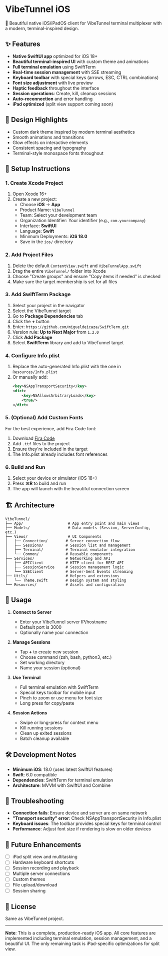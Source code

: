 # VibeTunnel iOS

🚀 Beautiful native iOS/iPadOS client for VibeTunnel terminal multiplexer with a modern, terminal-inspired design.

## ✨ Features

- **Native SwiftUI app** optimized for iOS 18+
- **Beautiful terminal-inspired UI** with custom theme and animations
- **Full terminal emulation** using SwiftTerm
- **Real-time session management** with SSE streaming
- **Keyboard toolbar** with special keys (arrows, ESC, CTRL combinations)
- **Font size adjustment** with live preview
- **Haptic feedback** throughout the interface
- **Session operations**: Create, kill, cleanup sessions
- **Auto-reconnection** and error handling
- **iPad optimized** (split view support coming soon)

## 🎨 Design Highlights

- Custom dark theme inspired by modern terminal aesthetics
- Smooth animations and transitions
- Glow effects on interactive elements
- Consistent spacing and typography
- Terminal-style monospace fonts throughout

## 📱 Setup Instructions

### 1. Create Xcode Project

1. Open Xcode 16+
2. Create a new project:
   - Choose **iOS** → **App**
   - Product Name: `VibeTunnel`
   - Team: Select your development team
   - Organization Identifier: Your identifier (e.g., `com.yourcompany`)
   - Interface: **SwiftUI**
   - Language: **Swift**
   - Minimum Deployments: **iOS 18.0**
   - Save in the `ios/` directory

### 2. Add Project Files

1. Delete the default `ContentView.swift` and `VibeTunnelApp.swift`
2. Drag the entire `VibeTunnel/` folder into Xcode
3. Choose "Create groups" and ensure "Copy items if needed" is checked
4. Make sure the target membership is set for all files

### 3. Add SwiftTerm Package

1. Select your project in the navigator
2. Select the VibeTunnel target
3. Go to **Package Dependencies** tab
4. Click the **+** button
5. Enter: `https://github.com/migueldeicaza/SwiftTerm.git`
6. Version rule: **Up to Next Major** from `1.2.0`
7. Click **Add Package**
8. Select **SwiftTerm** library and add to VibeTunnel target

### 4. Configure Info.plist

1. Replace the auto-generated Info.plist with the one in `Resources/Info.plist`
2. Or manually add:
   ```xml
   <key>NSAppTransportSecurity</key>
   <dict>
       <key>NSAllowsArbitraryLoads</key>
       <true/>
   </dict>
   ```

### 5. (Optional) Add Custom Fonts

For the best experience, add Fira Code font:
1. Download [Fira Code](https://github.com/tonsky/FiraCode)
2. Add `.ttf` files to the project
3. Ensure they're included in the target
4. The Info.plist already includes font references

### 6. Build and Run

1. Select your device or simulator (iOS 18+)
2. Press **⌘R** to build and run
3. The app will launch with the beautiful connection screen

## 🏗️ Architecture

```
VibeTunnel/
├── App/                    # App entry point and main views
├── Models/                 # Data models (Session, ServerConfig, etc.)
├── Views/                  # UI Components
│   ├── Connection/        # Server connection flow
│   ├── Sessions/          # Session list and management
│   ├── Terminal/          # Terminal emulator integration
│   └── Common/            # Reusable components
├── Services/              # Networking and API
│   ├── APIClient          # HTTP client for REST API
│   ├── SessionService     # Session management logic
│   └── SSEClient          # Server-Sent Events streaming
├── Utils/                 # Helpers and extensions
│   └── Theme.swift        # Design system and styling
└── Resources/             # Assets and configuration
```

## 🚦 Usage

1. **Connect to Server**
   - Enter your VibeTunnel server IP/hostname
   - Default port is 3000
   - Optionally name your connection

2. **Manage Sessions**
   - Tap **+** to create new session
   - Choose command (zsh, bash, python3, etc.)
   - Set working directory
   - Name your session (optional)

3. **Use Terminal**
   - Full terminal emulation with SwiftTerm
   - Special keys toolbar for mobile input
   - Pinch to zoom or use menu for font size
   - Long press for copy/paste

4. **Session Actions**
   - Swipe or long-press for context menu
   - Kill running sessions
   - Clean up exited sessions
   - Batch cleanup available

## 🛠️ Development Notes

- **Minimum iOS**: 18.0 (uses latest SwiftUI features)
- **Swift**: 6.0 compatible
- **Dependencies**: SwiftTerm for terminal emulation
- **Architecture**: MVVM with SwiftUI and Combine

## 🐛 Troubleshooting

- **Connection fails**: Ensure device and server are on same network
- **"Transport security" error**: Check NSAppTransportSecurity in Info.plist
- **Keyboard issues**: The toolbar provides special keys for terminal control
- **Performance**: Adjust font size if rendering is slow on older devices

## 🎯 Future Enhancements

- [ ] iPad split view and multitasking
- [ ] Hardware keyboard shortcuts
- [ ] Session recording and playback
- [ ] Multiple server connections
- [ ] Custom themes
- [ ] File upload/download
- [ ] Session sharing

## 📄 License

Same as VibeTunnel project.

---

**Note**: This is a complete, production-ready iOS app. All core features are implemented including terminal emulation, session management, and a beautiful UI. The only remaining task is iPad-specific optimizations for split view.
